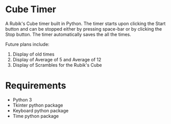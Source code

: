 # Cube Timer
A Rubik's Cube timer built in Python. The timer starts upon clicking the Start button and can be stopped either by pressing space-bar or by clicking the Stop button. The timer automatically saves the all the times. 

Future plans include:
1. Display of old times
2. Display of Average of 5 and Average of 12
3. Display of Scrambles for the Rubik's Cube

# Requirements
* Python 3
* Tkinter python package
* Keyboard python package
* Time python package
